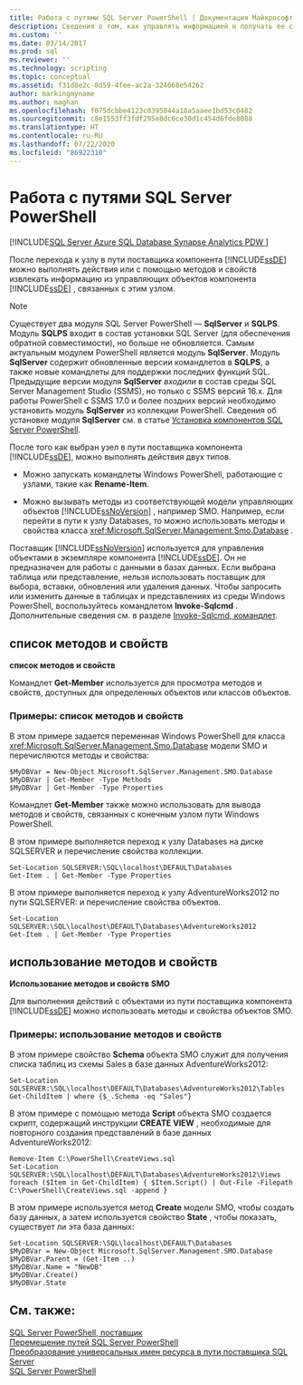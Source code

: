 ```yaml
---
title: Работа с путями SQL Server PowerShell | Документация Майкрософт
description: Сведения о том, как управлять информацией и получать ее с помощью командлетов либо методов и свойств объекта, определяемого путем поставщика.
ms.custom: ''
ms.date: 03/14/2017
ms.prod: sql
ms.reviewer: ''
ms.technology: scripting
ms.topic: conceptual
ms.assetid: f31d8e2c-8d59-4fee-ac2a-324668e54262
author: markingmyname
ms.author: maghan
ms.openlocfilehash: f075dcbbe4123c8395844a18a5aaee1bd53c0482
ms.sourcegitcommit: c8e1553ff3fdf295e8dc6ce30d1c454d6fde8088
ms.translationtype: HT
ms.contentlocale: ru-RU
ms.lasthandoff: 07/22/2020
ms.locfileid: "86922310"
---
```

# <a name="work-with-sql-server-powershell-paths"></a>Работа с  путями SQL Server PowerShell
[!INCLUDE[SQL Server Azure SQL Database Synapse Analytics PDW ](../includes/applies-to-version/sql-asdb-asdbmi-asa-pdw.md)]

После перехода к узлу в пути поставщика компонента [!INCLUDE[ssDE](../includes/ssde-md.md)] можно выполнять действия или с помощью методов и свойств извлекать информацию из управляющих объектов компонента [!INCLUDE[ssDE](../includes/ssde-md.md)] , связанных с этим узлом.  
  
> [!NOTE]
> Существует два модуля SQL Server PowerShell — **SqlServer** и **SQLPS**. Модуль **SQLPS** входит в состав установки SQL Server (для обеспечения обратной совместимости), но больше не обновляется. Самым актуальным модулем PowerShell является модуль **SqlServer**. Модуль **SqlServer** содержит обновленные версии командлетов в **SQLPS**, а также новые командлеты для поддержки последних функций SQL.  
> Предыдущие версии модуля **SqlServer** *входили* в состав среды SQL Server Management Studio (SSMS), но только с SSMS версий 16.x. Для работы PowerShell с SSMS 17.0 и более поздних версий необходимо установить модуль **SqlServer** из коллекции PowerShell.
> Сведения об установке модуля **SqlServer** см. в статье [Установка компонентов SQL Server PowerShell](download-sql-server-ps-module.md).

  
После того как выбран узел в пути поставщика компонента [!INCLUDE[ssDE](../includes/ssde-md.md)], можно выполнять действия двух типов.  
  
-   Можно запускать командлеты Windows PowerShell, работающие с узлами, такие как **Rename-Item**.  
  
-   Можно вызывать методы из соответствующей модели управляющих объектов [!INCLUDE[ssNoVersion](../includes/ssnoversion-md.md)] , например SMO. Например, если перейти в пути к узлу Databases, то можно использовать методы и свойства класса <xref:Microsoft.SqlServer.Management.Smo.Database> .  
  
 Поставщик [!INCLUDE[ssNoVersion](../includes/ssnoversion-md.md)] используется для управления объектами в экземпляре компонента [!INCLUDE[ssDE](../includes/ssde-md.md)]. Он не предназначен для работы с данными в базах данных. Если выбрана таблица или представление, нельзя использовать поставщик для выбора, вставки, обновления или удаления данных. Чтобы запросить или изменить данные в таблицах и представлениях из среды Windows PowerShell, воспользуйтесь командлетом **Invoke-Sqlcmd** . Дополнительные сведения см. в разделе [Invoke-Sqlcmd, командлет](invoke-sqlcmd-cmdlet.md).  
  
##  <a name="listing-methods-and-properties"></a><a name="ListPropMeth"></a> список методов и свойств  
 **список методов и свойств**  
  
 Командлет **Get-Member** используется для просмотра методов и свойств, доступных для определенных объектов или классов объектов.  
  
### <a name="examples-listing-methods-and-properties"></a>Примеры: список методов и свойств  
 В этом примере задается переменная Windows PowerShell для класса <xref:Microsoft.SqlServer.Management.Smo.Database> модели SMO и перечисляются методы и свойства:  
  
```  
$MyDBVar = New-Object Microsoft.SqlServer.Management.SMO.Database  
$MyDBVar | Get-Member -Type Methods  
$MyDBVar | Get-Member -Type Properties  
```  
  
 Командлет **Get-Member** также можно использовать для вывода методов и свойств, связанных с конечным узлом пути Windows PowerShell.  
  
 В этом примере выполняется переход к узлу Databases на диске SQLSERVER и перечисление свойства коллекции.  
  
```  
Set-Location SQLSERVER:\SQL\localhost\DEFAULT\Databases  
Get-Item . | Get-Member -Type Properties  
```  
  
 В этом примере выполняется переход к узлу AdventureWorks2012 по пути SQLSERVER: и перечисление свойства объектов.  
  
```  
Set-Location SQLSERVER:\SQL\localhost\DEFAULT\Databases\AdventureWorks2012  
Get-Item . | Get-Member -Type Properties  
```  
  
##  <a name="using-methods-and-properties"></a><a name="UsePropMeth"></a> использование методов и свойств  
 **Использование методов и свойств SMO**  
  
 Для выполнения действий с объектами из пути поставщика компонента [!INCLUDE[ssDE](../includes/ssde-md.md)] можно использовать методы и свойства объектов SMO.  
  
### <a name="examples-using-methods-and-properties"></a>Примеры: использование методов и свойств  
 В этом примере свойство **Schema** объекта SMO служит для получения списка таблиц из схемы Sales в базе данных AdventureWorks2012:  
  
```  
Set-Location SQLSERVER:\SQL\localhost\DEFAULT\Databases\AdventureWorks2012\Tables  
Get-ChildItem | where {$_.Schema -eq "Sales"}  
```  
  
 В этом примере с помощью метода **Script** объекта SMO создается скрипт, содержащий инструкции **CREATE VIEW** , необходимые для повторного создания представлений в базе данных AdventureWorks2012:  
  
```  
Remove-Item C:\PowerShell\CreateViews.sql  
Set-Location SQLSERVER:\SQL\localhost\DEFAULT\Databases\AdventureWorks2012\Views  
foreach ($Item in Get-ChildItem) { $Item.Script() | Out-File -Filepath C:\PowerShell\CreateViews.sql -append }  
```  
  
 В этом примере используется метод **Create** модели SMO, чтобы создать базу данных, а затем используется свойство **State** , чтобы показать, существует ли эта база данных:  
  
```  
Set-Location SQLSERVER:\SQL\localhost\DEFAULT\Databases  
$MyDBVar = New-Object Microsoft.SqlServer.Management.SMO.Database  
$MyDBVar.Parent = (Get-Item ..)  
$MyDBVar.Name = "NewDB"  
$MyDBVar.Create()  
$MyDBVar.State  
```  
  
## <a name="see-also"></a>См. также:  
 [SQL Server PowerShell, поставщик](sql-server-powershell-provider.md)   
 [Перемещение путей SQL Server PowerShell](navigate-sql-server-powershell-paths.md)   
 [Преобразование универсальных имен ресурса в пути поставщика SQL Server](https://docs.microsoft.com/powershell/module/sqlserver/Convert-UrnToPath)   
 [SQL Server PowerShell](sql-server-powershell.md)  
  
  
